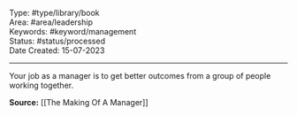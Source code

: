 Type: #type/library/book  
Area: #area/leadership  
Keywords: #keyword/management  
Status: #status/processed  
Date Created: 15-07-2023
___
Your job as a manager is to get better outcomes from a group of people working together.

**Source:** [[The Making Of A Manager]]